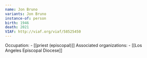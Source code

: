 ```yaml
---
name: Jon Bruno
variants: Jon Bruno
instance-of: person
birth: 1946
death: 2021
VIAF: http://viaf.org/viaf/58525450
---
```

Occupation: - [[priest (episcopal)]]
Associated organizations: - [[Los Angeles Episcopal Diocese]]